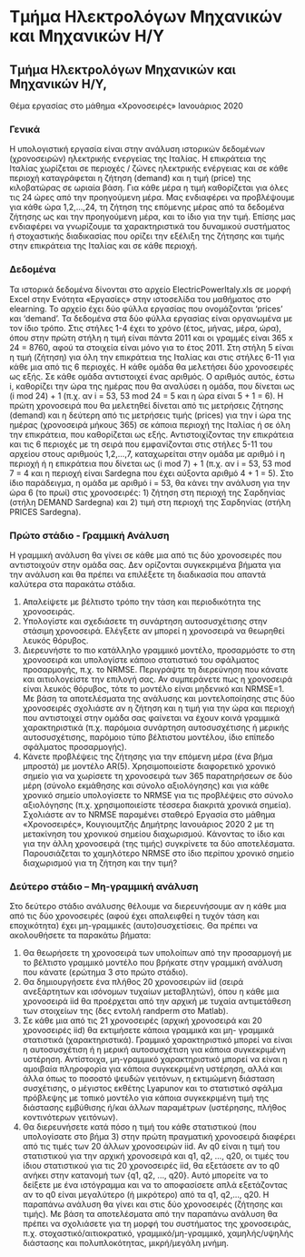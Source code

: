 # Τμήμα Ηλεκτρολόγων Μηχανικών και Μηχανικών Η/Υ

## Τμήμα Ηλεκτρολόγων Μηχανικών και Μηχανικών Η/Υ,
Θέμα εργασίας στο μάθημα «Χρονοσειρές»
Ιανουάριος 2020

### Γενικά
Η υπολογιστική εργασία είναι στην ανάλυση ιστορικών δεδομένων (χρονοσειρών) ηλεκτρικής ενεργείας της Ιταλίας. Η επικράτεια της Ιταλίας χωρίζεται σε περιοχές / ζώνες ηλεκτρικής ενέργειας και σε κάθε περιοχή καταγράφεται η ζήτηση (demand) και η τιμή (price) της κιλοβατώρας σε ωριαία βάση. Για κάθε μέρα η τιμή καθορίζεται για όλες τις 24 ώρες από την προηγούμενη μέρα. Μας ενδιαφέρει να προβλέψουμε για κάθε ώρα 1,2,…,24, τη ζήτηση της επόμενης μέρας από τα δεδομένα ζήτησης ως και την προηγούμενη μέρα, και το ίδιο για την τιμή. Επίσης μας ενδιαφέρει να γνωρίζουμε τα χαρακτηριστικά του δυναμικού συστήματος ή στοχαστικής διαδικασίας που ορίζει την εξέλιξη της ζήτησης και τιμής στην επικράτεια της Ιταλίας και σε κάθε περιοχή.

### Δεδομένα
Τα ιστορικά δεδομένα δίνονται στο αρχείο ElectricPowerItaly.xls σε μορφή Excel στην Ενότητα «Εργασίες» στην ιστοσελίδα του μαθήματος στο elearning. Το αρχείο έχει δύο φύλλα εργασίας που ονομάζονται ‘prices’ και ‘demand’. Τα δεδομένα στα δύο φύλλα εργασίας είναι οργανωμένα με τον ίδιο τρόπο. Στις στήλες 1-4 έχει το χρόνο (έτος, μήνας, μέρα, ώρα), όπου στην πρώτη στήλη η τιμή είναι πάντα 2011 και οι γραμμές είναι 365 x 24 = 8760, αφού τα στοιχεία είναι μόνο για το έτος 2011. Στη στήλη 5 είναι η τιμή (ζήτηση) για όλη την επικράτεια της Ιταλίας και στις στήλες 6-11 για κάθε μια από τις 6 περιοχές.
Η κάθε ομάδα θα μελετήσει δύο χρονοσειρές ως εξής. Σε κάθε ομάδα αντιστοιχεί ένας αριθμός. Ο αριθμός αυτός, έστω i, καθορίζει την ώρα της ημέρας που θα αναλύσει η ομάδα, που δίνεται ως (i mod 24) + 1 (π.χ. αν i = 53, 53 mod 24 = 5 και η ώρα είναι 5 + 1 = 6). Η πρώτη χρονοσειρά που θα μελετηθεί δίνεται από τις μετρήσεις ζήτησης (demand) και η δεύτερη από τις μετρήσεις τιμής (prices) για την i ώρα της ημέρας (χρονοσειρά μήκους 365) σε κάποια περιοχή της Ιταλίας ή σε όλη την επικράτεια, που καθορίζεται ως εξής. Αντιστοιχίζοντας την επικράτεια και τις 6 περιοχές με τη σειρά που εμφανίζονται στις στήλες 5-11 του αρχείου στους αριθμούς 1,2,…,7, καταχωρείται στην ομάδα με αριθμό i η περιοχή ή η επικράτεια που δίνεται ως (i mod 7) + 1 (π.χ. αν i = 53, 53 mod 7 = 4 και η περιοχή είναι Sardegna που έχει αύξοντα αριθμό 4 + 1 = 5). Στο ίδιο παράδειγμα, η ομάδα με αριθμό i = 53, θα κάνει την ανάλυση για την ώρα 6 (το πρωί) στις χρονοσειρές: 1) ζήτηση στη περιοχή της Σαρδηνίας (στήλη DEMAND Sardegna) και 2) τιμή στη περιοχή της Σαρδηνίας (στήλη PRICES Sardegna).

### Πρώτο στάδιο - Γραμμική Ανάλυση
H γραμμική ανάλυση θα γίνει σε κάθε μια από τις δύο χρονοσειρές που αντιστοιχούν στην ομάδα σας. Δεν ορίζονται συγκεκριμένα βήματα για την ανάλυση και θα πρέπει να επιλέξετε τη διαδικασία που απαντά καλύτερα στα παρακάτω στάδια.
1. Απαλείψετε με βέλτιστο τρόπο την τάση και περιοδικότητα της χρονοσειράς.
2. Υπολογίστε και σχεδιάσετε τη συνάρτηση αυτοσυσχέτισης στην στάσιμη χρονοσειρά. Ελέγξετε αν μπορεί η χρονοσειρά να θεωρηθεί λευκός θόρυβος.
3. Διερευνήστε το πιο κατάλληλο γραμμικό μοντέλο, προσαρμόστε το στη χρονοσειρά και υπολογίστε κάποιο στατιστικό του σφάλματος προσαρμογής, π.χ. το NRMSE. Περιγράψτε τη διερεύνηση που κάνατε και αιτιολογείστε την επιλογή σας. Αν συμπεράνετε πως η χρονοσειρά είναι λευκός θόρυβος, τότε το μοντέλο είναι μηδενικό και NRMSE=1.
Με βάση τα αποτελέσματα της ανάλυσης και μοντελοποίησης στις δύο χρονοσειρές σχολιάστε αν η ζήτηση και η τιμή για την ώρα και περιοχή που αντιστοιχεί στην ομάδα σας φαίνεται να έχουν κοινά γραμμικά χαρακτηριστικά (π.χ. παρόμοια συνάρτηση αυτοσυσχέτισης ή μερικής αυτοσυσχέτισης, παρόμοιο τύπο βέλτιστου μοντέλου, ίδιο επίπεδο σφάλματος προσαρμογής).
4. Κάνετε προβλέψεις της ζήτησης για την επόμενη μέρα (ένα βήμα μπροστά) με μοντέλο AR(5). Χρησιμοποιείστε διαφορετικό χρονικό σημείο για να χωρίσετε τη χρονοσειρά των 365 παρατηρήσεων σε δύο μέρη (σύνολο εκμάθησης και σύνολο αξιολόγησης) και για κάθε χρονικό σημείο υπολογίσετε τo NRMSE για τις προβλέψεις στο σύνολο αξιολόγησης (π.χ. χρησιμοποιείστε τέσσερα διακριτά χρονικά σημεία). Σχολιάστε αν το NRMSE παραμένει σταθερό
Εργασία στο μάθημα «Χρονοσειρές», Κουγιουμτζής Δημήτρης Ιανουάριος 2020
2
με τη μετακίνηση του χρονικού σημείου διαχωρισμού. Κάνοντας το ίδιο και για την άλλη χρονοσειρά (της τιμής)
συγκρίνετε τα δύο αποτελέσματα. Παρουσιάζεται το χαμηλότερο NRMSE στο ίδιο περίπου χρονικό σημείο
διαχωρισμού για τη ζήτηση και την τιμή?

### Δεύτερο στάδιο – Μη-γραμμική ανάλυση
Στο δεύτερο στάδιο ανάλυσης θέλουμε να διερευνήσουμε αν η κάθε μια από τις δύο χρονοσειρές (αφού έχει απαλειφθεί η
τυχόν τάση και εποχικότητα) έχει μη-γραμμικές (αυτο)συσχετίσεις. Θα πρέπει να ακολουθήσετε τα παρακάτω βήματα:
1. Θα θεωρήσετε τη χρονοσειρά των υπολοίπων από την προσαρμογή με το βέλτιστο γραμμικό μοντέλο που βρήκατε
στην γραμμική ανάλυση που κάνατε (ερώτημα 3 στο πρώτο στάδιο).
2. Θα δημιουργήσετε ένα πλήθος 20 χρονοσειρών iid (σειρά ανεξάρτητων και ισόνομων τυχαίων μεταβλητών), όπου η
κάθε μια χρονοσειρά iid θα προέρχεται από την αρχική με τυχαία αντιμετάθεση των στοιχείων της (δες εντολή randperm
στο Matlab).
3. Σε κάθε μια από τις 21 χρονοσειρές (αρχική χρονοσειρά και 20 χρονοσειρές iid) θα εκτιμήσετε κάποια γραμμικά και μη-
γραμμικά στατιστικά (χαρακτηριστικά). Γραμμικό χαρακτηριστικό μπορεί να είναι η αυτοσυσχέτιση ή η μερική
αυτοσυσχέτιση για κάποια συγκεκριμένη υστέρηση. Αντίστοιχα, μη-γραμμικό χαρακτηριστικό μπορεί να είναι η αμοιβαία
πληροφορία για κάποια συγκεκριμένη υστέρηση, αλλά και άλλα όπως το ποσοστό ψευδών γειτόνων, η εκτιμώμενη
διάσταση συσχέτισης, ο μέγιστος εκθέτης Lyapunov και το στατιστικό σφάλμα πρόβλεψης με τοπικό μοντέλο για κάποια
συγκεκριμένη τιμή της διάστασης εμβύθισης ή/και άλλων παραμέτρων (υστέρησης, πλήθος κοντινότερων γειτόνων).
4. Θα διερευνήσετε κατά πόσο η τιμή του κάθε στατιστικού (που υπολογίσατε στο βήμα 3) στην πρώτη πραγματική
χρονοσειρά διαφέρει από τις τιμές των 20 άλλων χρονοσειρών iid. Αν q0 είναι η τιμή του στατιστικού για την αρχική
χρονοσειρά και q1, q2, ..., q20, οι τιμές του ίδιου στατιστικού για τις 20 χρονοσειρές iid, θα εξετάσετε αν το q0 ανήκει στην
κατανομή των {q1, q2, ..., q20}. Αυτό μπορείτε να το δείξετε με ένα ιστόγραμμα και να το αποφασίσετε απλά εξετάζοντας αν
το q0 είναι μεγαλύτερο (ή μικρότερο) από τα q1, q2,..., q20.
Η παραπάνω ανάλυση θα γίνει και στις δύο χρονοσειρές (ζήτησης και τιμής).
Με βάση τα αποτελέσματα από την παραπάνω ανάλυση θα πρέπει να σχολιάσετε για τη μορφή του συστήματος της
χρονοσειράς, π.χ. στοχαστικό/αιτιοκρατικό, γραμμικό/μη-γραμμικό, χαμηλής/υψηλής διάστασης και πολυπλοκότητας,
μικρή/μεγάλη μνήμη.

